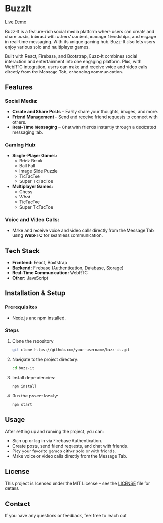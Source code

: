 
# BuzzIt

[Live Demo](https://buzz-it-eight.vercel.app/)

Buzz-It is a feature-rich social media platform where users can create and share posts, interact with others' content, manage friendships, and engage in real-time messaging. With its unique gaming hub, Buzz-It also lets users enjoy various solo and multiplayer games.

Built with React, Firebase, and Bootstrap, Buzz-It combines social interaction and entertainment into one engaging platform. Plus, with WebRTC integration, users can make and receive voice and video calls directly from the Message Tab, enhancing communication.

## Features

### Social Media:
- **Create and Share Posts** – Easily share your thoughts, images, and more.
- **Friend Management** – Send and receive friend requests to connect with others.
- **Real-Time Messaging** – Chat with friends instantly through a dedicated messaging tab.

### Gaming Hub:
- **Single-Player Games:**
  - Brick Break
  - Ball Fall
  - Image Slide Puzzle
  - TicTacToe
  - Super TicTacToe
- **Multiplayer Games:**
  - Chess
  - Whot
  - TicTacToe
  - Super TicTacToe

### Voice and Video Calls:
- Make and receive voice and video calls directly from the Message Tab using **WebRTC** for seamless communication.

## Tech Stack

- **Frontend:** React, Bootstrap
- **Backend:** Firebase (Authentication, Database, Storage)
- **Real-Time Communication:** WebRTC
- **Other:** JavaScript

## Installation & Setup

### Prerequisites
- Node.js and npm installed.

### Steps
1. Clone the repository:
   ```bash
   git clone https://github.com/your-username/buzz-it.git
   ```
2. Navigate to the project directory:
   ```bash
   cd buzz-it
   ```
3. Install dependencies:
   ```bash
   npm install
   ```
4. Run the project locally:
   ```bash
   npm start
   ```

## Usage

After setting up and running the project, you can:
- Sign up or log in via Firebase Authentication.
- Create posts, send friend requests, and chat with friends.
- Play your favorite games either solo or with friends.
- Make voice or video calls directly from the Message Tab.

## License

This project is licensed under the MIT License – see the [LICENSE](LICENSE) file for details.

## Contact

If you have any questions or feedback, feel free to reach out!
